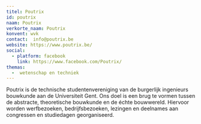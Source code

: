 ```yaml
---
titel: Poutrix
id: poutrix
naam: Poutrix
verkorte_naam: Poutrix
konvent: wvk
contact:  info@poutrix.be
website: https://www.poutrix.be/
social:
  - platform: facebook
    link: https://www.facebook.com/Poutrix/
themas:
  -  wetenschap en techniek
---
```


Poutrix is de technische studentenvereniging van de burgerlijk ingenieurs bouwkunde aan de Universiteit Gent. Ons doel is een brug te vormen tussen de abstracte, theoretische bouwkunde en de échte bouwwereld. Hiervoor worden werfbezoeken, bedrijfsbezoeken, lezingen en deelnames aan congressen en studiedagen georganiseerd.
